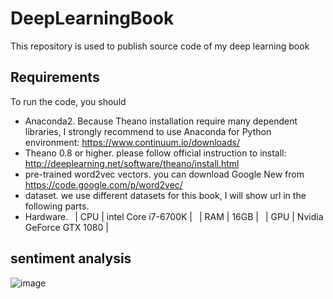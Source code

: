 # DeepLearningBook
This repository is used to publish source code of my deep learning book 

## Requirements
To run the code, you should
 - Anaconda2. Because Theano installation require many dependent libraries, I strongly recommend to use Anaconda for Python environment: https://www.continuum.io/downloads/
 - Theano 0.8 or higher. please follow official instruction to install: http://deeplearning.net/software/theano/install.html
 - pre-trained word2vec vectors. you can download Google New from https://code.google.com/p/word2vec/
 - dataset. we use different datasets for this book, I will show url in the following parts. 
 - Hardware. 
&#8194;|  CPU  |    intel Core i7-6700K    |
&#8194;|  RAM  |           16GB            |
&#8194;|  GPU  |  Nvidia GeForce GTX 1080  |
  
 
## sentiment analysis
![image](https://github.com/innovation-cat/DeepLearningBook/raw/master/raw/performance.png)
